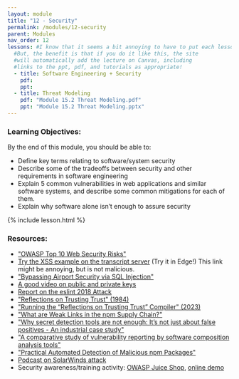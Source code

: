 ```yaml
---
layout: module
title: "12 - Security"
permalink: /modules/12-security
parent: Modules
nav_order: 12 
lessons: #I know that it seems a bit annoying to have to put each lesson in the yaml header like this...
  #But, the benefit is that if you do it like this, the site
  #will automatically add the lecture on Canvas, including
  #links to the ppt, pdf, and tutorials as appropriate!
  - title: Software Engineering + Security
    pdf: 
    ppt: 
  - title: Threat Modeling
    pdf: "Module 15.2 Threat Modeling.pdf"
    ppt: "Module 15.2 Threat Modeling.pptx"
---
```

### Learning Objectives:
By the end of this module, you should be able to:
* Define key terms relating to software/system security
* Describe some of the tradeoffs between security and other requirements in software engineering
* Explain 5 common vulnerabilities in web applications and similar software systems, and describe some common mitigations for each of them.
* Explain why software alone isn’t enough to assure security

{% include lesson.html %}

### Resources:

* ["OWASP Top 10 Web Security Risks"](https://owasp.org/www-project-top-ten/)
* [Try the XSS example on the transcript server](https://rest-example.covey.town/transcripts/%3Ch1%3ECongratulations%21%3C%2Fh1%3E%20You%20are%20the%201000th%20visitor%20to%20the%20transcript%20site%21%20You%20have%20been%20selected%20to%20receive%20a%20free%20iPad.%20To%20claim%20your%20prize%20%3Ca%20href%3D%27https%3A%2F%2Fwww.youtube.com%2Fwatch%3Fv%3DDLzxrzFCyOs%27%3Eclick%20here%21%3C%2Fa%3E%3Cscript%20language%3D%22javascript%22%3Edocument.getRootNode%28%29.body.innerHTML%3D%27%3Ch1%3ECongratulations%21%3C%2Fh1%3EYou%20are%20the%201000th%20visitor%20to%20the%20transcript%20site%21%20You%20have%20been%20selected%20to%20receive%20a%20free%20iPad.%20To%20claim%20your%20prize%20%3Ca%20href%3D%22https%3A%2F%2Fwww.youtube.com%2Fwatch%3Fv%3DDLzxrzFCyOs%22%3Eclick%20here%21%3C%2Fa%3E%27%3Balert%28%27You%20are%20a%20winner%21%27%29%3B%3C%2Fscript%3E) (Try it in Edge!) This link might be annoying, but is not malicious.
* ["Bypassing Airport Security via SQL Injection"](https://ian.sh/tsa)
* [A good video on public and private keys](https://www.youtube.com/watch?v=_zyKvPvh808)
* [Report on the eslint 2018 Attack](https://eslint.org/blog/2018/07/postmortem-for-malicious-package-publishes/)
* ["Reflections on Trusting Trust" (1984)](https://dl.acm.org/doi/pdf/10.1145/358198.358210)
* ["Running the “Reflections on Trusting Trust” Compiler" (2023)](https://research.swtch.com/nih)
* ["What are Weak Links in the npm Supply Chain?"](https://arxiv.org/abs/2112.10165)
* ["Why secret detection tools are not enough: It’s not just about false positives - An industrial case study"](https://link.springer.com/article/10.1007/s10664-021-10109-y)
* ["A comparative study of vulnerability reporting by software composition analysis tools"](https://dl.acm.org/doi/10.1145/3475716.3475769)
* ["Practical Automated Detection of Malicious npm Packages"](https://arxiv.org/abs/2202.13953)
* [Podcast on SolarWinds attack](https://www.theverge.com/2021/1/26/22248631/solarwinds-hack-cybersecurity-us-menn-decoder-podcast)
* Security awareness/training activity: [OWASP Juice Shop](https://owasp.org/www-project-juice-shop/), [online demo](https://juice-shop.herokuapp.com/#/)

